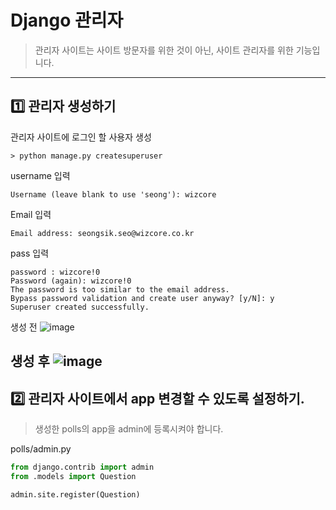 # Django 관리자
> 관리자 사이트는 사이트 방문자를 위한 것이 아닌, 사이트 관리자를 위한 기능입니다.
--------------------------------------------------

## :one: 관리자 생성하기

관리자 사이트에 로그인 할 사용자 생성
~~~commandline
> python manage.py createsuperuser
~~~

username 입력
~~~commandline
Username (leave blank to use 'seong'): wizcore
~~~

Email 입력
~~~commandline
Email address: seongsik.seo@wizcore.co.kr 
~~~

pass 입력
~~~commandline
password : wizcore!0
Password (again): wizcore!0
The password is too similar to the email address.
Bypass password validation and create user anyway? [y/N]: y
Superuser created successfully.
~~~

생성 전
![image](https://user-images.githubusercontent.com/52439201/106090185-f2097380-616c-11eb-91ba-775fa946f814.png)

생성 후 
![image](https://user-images.githubusercontent.com/52439201/106090233-11080580-616d-11eb-8060-c1aff95183f9.png)
--------------------------------------------------

## :two: 관리자 사이트에서 app 변경할 수 있도록 설정하기.
> 생성한 polls의 app을 admin에 등록시켜야 합니다.

polls/admin.py
~~~python
from django.contrib import admin
from .models import Question

admin.site.register(Question)
~~~